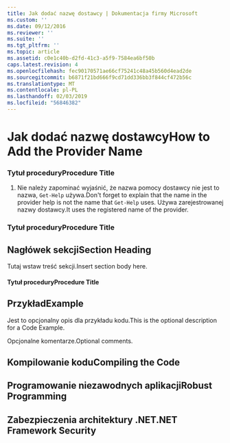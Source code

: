 ```yaml
---
title: Jak dodać nazwę dostawcy | Dokumentacja firmy Microsoft
ms.custom: ''
ms.date: 09/12/2016
ms.reviewer: ''
ms.suite: ''
ms.tgt_pltfrm: ''
ms.topic: article
ms.assetid: c0e1c40b-d2fd-41c3-a5f9-7584ea6bf50b
caps.latest.revision: 4
ms.openlocfilehash: fec90170571ae66cf75241c48a45b560d4ead2de
ms.sourcegitcommit: b6871f21bd666f9cd71dd336bb3f844cf472b56c
ms.translationtype: MT
ms.contentlocale: pl-PL
ms.lasthandoff: 02/03/2019
ms.locfileid: "56846382"
---
```

# <a name="how-to-add-the-provider-name"></a><span data-ttu-id="55c1f-102">Jak dodać nazwę dostawcy</span><span class="sxs-lookup"><span data-stu-id="55c1f-102">How to Add the Provider Name</span></span>

### <a name="procedure-title"></a><span data-ttu-id="55c1f-103">Tytuł procedury</span><span class="sxs-lookup"><span data-stu-id="55c1f-103">Procedure Title</span></span>

1. <span data-ttu-id="55c1f-104">Nie należy zapominać wyjaśnić, że nazwa pomocy dostawcy nie jest to nazwa, `Get-Help` używa.</span><span class="sxs-lookup"><span data-stu-id="55c1f-104">Don't forget to explain that the name in the provider help is not the name that `Get-Help` uses.</span></span> <span data-ttu-id="55c1f-105">Używa zarejestrowanej nazwy dostawcy.</span><span class="sxs-lookup"><span data-stu-id="55c1f-105">It uses the registered name of the provider.</span></span>

### <a name="procedure-title"></a><span data-ttu-id="55c1f-106">Tytuł procedury</span><span class="sxs-lookup"><span data-stu-id="55c1f-106">Procedure Title</span></span>

## <a name="section-heading"></a><span data-ttu-id="55c1f-107">Nagłówek sekcji</span><span class="sxs-lookup"><span data-stu-id="55c1f-107">Section Heading</span></span>

 <span data-ttu-id="55c1f-108">Tutaj wstaw treść sekcji.</span><span class="sxs-lookup"><span data-stu-id="55c1f-108">Insert section body here.</span></span>

#### <a name="procedure-title"></a><span data-ttu-id="55c1f-109">Tytuł procedury</span><span class="sxs-lookup"><span data-stu-id="55c1f-109">Procedure Title</span></span>

## <a name="example"></a><span data-ttu-id="55c1f-110">Przykład</span><span class="sxs-lookup"><span data-stu-id="55c1f-110">Example</span></span>

 <span data-ttu-id="55c1f-111">Jest to opcjonalny opis dla przykładu kodu.</span><span class="sxs-lookup"><span data-stu-id="55c1f-111">This is the optional description for a Code Example.</span></span>

<!-- TODO!!!: review snippet reference  [!CODE [Microsoft.Win32.RegistryKey#4](Microsoft.Win32.RegistryKey#4)]  -->

 <span data-ttu-id="55c1f-112">Opcjonalne komentarze.</span><span class="sxs-lookup"><span data-stu-id="55c1f-112">Optional comments.</span></span>

## <a name="compiling-the-code"></a><span data-ttu-id="55c1f-113">Kompilowanie kodu</span><span class="sxs-lookup"><span data-stu-id="55c1f-113">Compiling the Code</span></span>

## <a name="robust-programming"></a><span data-ttu-id="55c1f-114">Programowanie niezawodnych aplikacji</span><span class="sxs-lookup"><span data-stu-id="55c1f-114">Robust Programming</span></span>

## <a name="net-framework-security"></a><span data-ttu-id="55c1f-115">Zabezpieczenia architektury .NET</span><span class="sxs-lookup"><span data-stu-id="55c1f-115">.NET Framework Security</span></span>